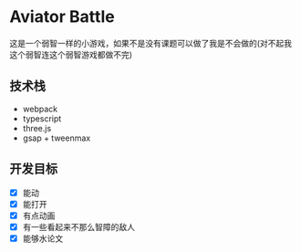 # Aviator Battle

这是一个弱智一样的小游戏，如果不是没有课题可以做了我是不会做的(对不起我这个弱智连这个弱智游戏都做不完)

## 技术栈

* webpack
* typescript
* three.js
* gsap + tweenmax

## 开发目标

- [x] 能动
- [x] 能打开
- [x] 有点动画
- [x] 有一些看起来不那么智障的敌人
- [x] 能够水论文
